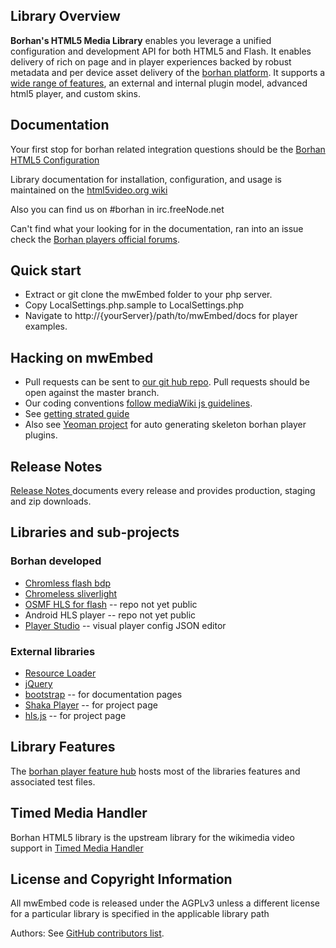 ## Library Overview 

__Borhan's HTML5 Media Library__ enables you leverage a unified configuration and development API for both HTML5 and Flash. It enables delivery of rich on page and in player experiences backed by robust metadata and per device asset delivery of the [borhan platform](http://corp.borhan.com/). It supports a [wide range of features](http://html5video.org/borhan-player/docs/), an external and internal plugin model, advanced html5 player, and custom skins. 

## Documentation

Your first stop for borhan related integration questions should be the [Borhan HTML5 Configuration](http://html5video.org/wiki/Borhan_HTML5_Configuration)

Library documentation for installation, configuration, and usage is maintained on the [html5video.org wiki](http://html5video.org/wiki/Category:Borhan_HTML5_Video_Library_Documentation)

Also you can find us on #borhan in irc.freeNode.net

Can't find what your looking for in the documentation, ran into an issue check the [Borhan players official forums](http://forum.borhan.org/categories/borhan-players-and-player-plugins). 

## Quick start

* Extract or git clone the mwEmbed folder to your php server. 
* Copy LocalSettings.php.sample to LocalSettings.php
* Navigate to http://{yourServer}/path/to/mwEmbed/docs for player examples. 

## Hacking on mwEmbed

* Pull requests can be sent to <a href="https://github.com/borhan/mwEmbed/">our git hub repo</a>. Pull requests should be open against the master branch.
* Our coding conventions <a href="http://www.mediawiki.org/wiki/Manual:Coding_conventions/JavaScript">follow mediaWiki js guidelines</a>. 
* See [getting strated guide](http://knowledge.borhan.com/borhan-player-toolkit-theme-skin-and-plugins-guide)
* Also see [Yeoman project](https://github.com/borhan/generator-borhanplayer-module) for auto generating skeleton borhan player plugins.  

## Release Notes

[Release Notes ](https://github.com/borhan/mwEmbed/tags) documents every release and provides production, staging and zip downloads. 

## Libraries and sub-projects

### Borhan developed

* [Chromless flash bdp](https://github.com/borhan/chromeless-bdp) 
* [Chromeless sliverlight](https://github.com/borhan/chromeless-silverlight)
* [OSMF HLS for flash](https://github.com/borhan/HLS-OSMF) -- repo not yet public
* Android HLS player -- repo not yet public
* [Player Studio](https://github.com/borhan/player-studio) -- visual player config JSON editor 

### External libraries 

* [Resource Loader](https://www.mediawiki.org/wiki/ResourceLoader)
* [jQuery](http://jquery.com/) 
* [bootstrap](http://getbootstrap.com/) -- for documentation pages
* [Shaka Player](https://github.com/google/shaka-player) -- for project page
* [hls.js](https://github.com/dailymotion/hls.js) -- for project page

## Library Features

The [borhan player feature hub](http://player.borhan.com/docs/) hosts most of the libraries features and associated test files.  

## Timed Media Handler

Borhan HTML5 library is the upstream library for the wikimedia video support in <a href="http://www.mediawiki.org/wiki/Extension:TimedMediaHandler">Timed Media Handler</a>

## License and Copyright Information

All mwEmbed code is released under the AGPLv3 unless a different license for a particular library is specified in the applicable library path

Authors: See [GitHub contributors list](https://github.com/borhan/mwEmbed/graphs/contributors).


